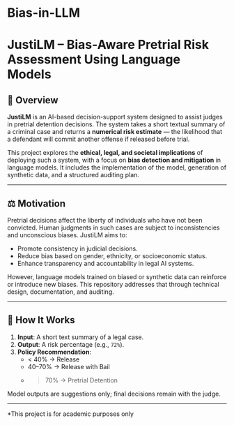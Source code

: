 # Bias-in-LLM
# JustiLM – Bias-Aware Pretrial Risk Assessment Using Language Models

## 🧠 Overview

**JustiLM** is an AI-based decision-support system designed to assist judges in pretrial detention decisions. The system takes a short textual summary of a criminal case and returns a **numerical risk estimate** — the likelihood that a defendant will commit another offense if released before trial.

This project explores the **ethical, legal, and societal implications** of deploying such a system, with a focus on **bias detection and mitigation** in language models. It includes the implementation of the model, generation of synthetic data, and a structured auditing plan.

---

## ⚖️ Motivation

Pretrial decisions affect the liberty of individuals who have not been convicted. Human judgments in such cases are subject to inconsistencies and unconscious biases. JustiLM aims to:

- Promote consistency in judicial decisions.
- Reduce bias based on gender, ethnicity, or socioeconomic status.
- Enhance transparency and accountability in legal AI systems.

However, language models trained on biased or synthetic data can reinforce or introduce new biases. This repository addresses that through technical design, documentation, and auditing.

---

## 🧪 How It Works

1. **Input**: A short text summary of a legal case.
2. **Output**: A risk percentage (e.g., `72%`).
3. **Policy Recommendation**:
   - < 40% → Release
   - 40–70% → Release with Bail
   - > 70% → Pretrial Detention

Model outputs are suggestions only; final decisions remain with the judge.


---

*This project is for academic purposes only

